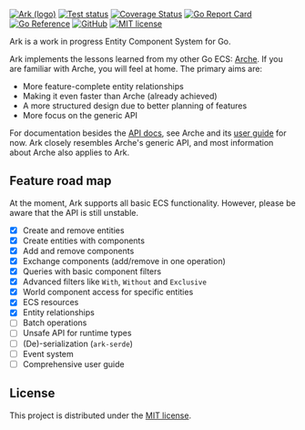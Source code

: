 [![Ark (logo)](https://github.com/user-attachments/assets/4bbe57c6-2e16-43be-ad5e-0cf26c220f21)](https://github.com/mlange-42/ark)
[![Test status](https://img.shields.io/github/actions/workflow/status/mlange-42/ark/tests.yml?branch=main&label=Tests&logo=github)](https://github.com/mlange-42/ark/actions/workflows/tests.yml)
[![Coverage Status](https://img.shields.io/coverallsCoverage/github/mlange-42/ark?logo=coveralls)](https://badge.coveralls.io/github/mlange-42/ark?branch=main)
[![Go Report Card](https://goreportcard.com/badge/github.com/mlange-42/ark)](https://goreportcard.com/report/github.com/mlange-42/ark)
[![Go Reference](https://img.shields.io/badge/reference-%23007D9C?logo=go&logoColor=white&labelColor=gray)](https://pkg.go.dev/github.com/mlange-42/ark)
[![GitHub](https://img.shields.io/badge/github-repo-blue?logo=github)](https://github.com/mlange-42/ark)
[![MIT license](https://img.shields.io/badge/MIT-brightgreen?label=license)](https://github.com/mlange-42/ark/blob/main/LICENSE)

Ark is a work in progress Entity Component System for Go.

Ark implements the lessons learned from my other Go ECS: [Arche](https://github.com/mlange-42/arche).
If you are familiar with Arche, you will feel at home.
The primary aims are:

- More feature-complete entity relationships
- Making it even faster than Arche (already achieved)
- A more structured design due to better planning of features
- More focus on the generic API

For documentation besides the [API docs](https://pkg.go.dev/github.com/mlange-42/ark),
see Arche and its [user guide](https://mlange-42.github.io/arche/) for now.
Ark closely resembles Arche's generic API, and most information about Arche also applies to Ark.

## Feature road map

At the moment, Ark supports all basic ECS functionality.
However, please be aware that the API is still unstable.

- [x] Create and remove entities
- [x] Create entities with components
- [x] Add and remove components
- [x] Exchange components (add/remove in one operation)
- [x] Queries with basic component filters
- [x] Advanced filters like `With`, `Without` and `Exclusive`
- [x] World component access for specific entities
- [x] ECS resources
- [x] Entity relationships
- [ ] Batch operations
- [ ] Unsafe API for runtime types
- [ ] (De)-serialization (`ark-serde`)
- [ ] Event system
- [ ] Comprehensive user guide

## License

This project is distributed under the [MIT license](./LICENSE).
